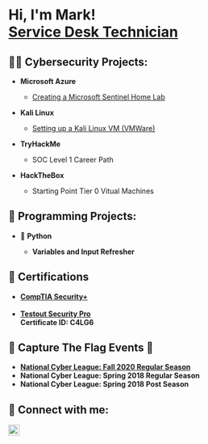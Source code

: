 <h1>Hi, I'm Mark! <br/> <a href="https://www.linkedin.com/in/markrufin/">Service Desk Technician</a></h1>

<h2>👨‍💻 Cybersecurity Projects:</h2>

- <b>Microsoft Azure</b>
  - <a href='https://github.com/Thund3r2h0ck/MicrosoftSentinelHomeLab'>Creating a Microsoft Sentinel Home Lab</a>

- <b>Kali Linux</b>
  - <a href='https://github.com/Thund3r2h0ck/KaliLinuxLab'>Setting up a Kali Linux VM (VMWare)</a>

- <b>TryHackMe</b>
  - SOC Level 1 Career Path

- <b>HackTheBox</b>
  - Starting Point Tier 0 Vitual Machines
 
<h2>🤖 Programming Projects:</h2>

- 🐍 <b>Python<b>
  - Variables and Input Refresher

<h2> 📄 Certifications</h2>

- <a href='https://www.credly.com/badges/771e50b2-a5ad-4fad-b01c-bb0f98da25e4/linked_in_profile'>CompTIA Security+</a><br/><br/>
- <a href='https://verification.testout.com/?id=C4LG6'>Testout Security Pro</a><br/>
Certificate ID: C4LG6

<h2>🚩 Capture The Flag Events 🚩</h2>

- <a href='https://cyberskyline.com/report/MCPVV5PCPM7N'>National Cyber League: Fall 2020 Regular Season <br/></a>
- National Cyber League: Spring 2018 Regular Season <br/>
- National Cyber League: Spring 2018 Post Season

[2020NCLReport]: https://cyberskyline.com/report/MCPVV5PCPM7N

<h2> 🤳 Connect with me:</h2>


[<img align="left" alt="<Mark Rufin | LinkedIn" width="22px" src="https://cdn.jsdelivr.net/npm/simple-icons@v3/icons/linkedin.svg" />][linkedin]

[linkedin]: https://linkedin.com/in/mrufin
